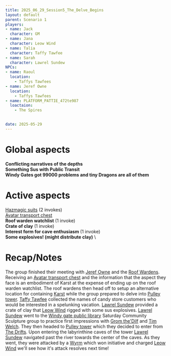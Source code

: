 ```yaml
---
title: 2025_06_29_Session5_The_Delve_Begins
layout: default
parent: Scenario 1
players:
- name: Jack
  character: GM
- name: Jana
  character: Leow Wind
- name: Talia
  character: Taffy Tawfee
- name: Sarah
  character: Lawrel Sundew
NPCs:
- name: Raoul
  location:
    - Taffys Tawfees
- name: Jeref Owne
  location:
    - Taffys Tawfees
- name: PLATFORM_PATTIE_472te987
  loactaion:
    - The Spires

    
date: 2025-05-29
---
```



# Global aspects
**Conflicting narratives of the depths** \
**Something Sus with Public Transit** \
**Windy Gates got 99000 problems and tiny Dragons are all of them** 

# Active aspects
[Hazmagic suits](/FATE_in_the_BAWG/items/Hazmagic_suits.html) (2 invokes) \
[Avatar transport chest](/FATE_in_the_BAWG/items/Avatar_transport_chest.html) \
**Roof warden watchlist** (1 invoke) \
**Crate of clay** (1 invoke) \
**Interest form for cave enthusiasm** (1 invoke) \
**Some explosives! (might distribute clay)** \

# Recap/Notes
The group finished their meeting with [Jeref Owne](/FATE_in_the_BAWG/NPCs/Jeref_Owne.html) and the [Roof Wardens](/FATE_in_the_BAWG/factions/Roof_Wardens.html). Receiving an [Avatar transport chest](/FATE_in_the_BAWG/items/Avatar_transport_chest.html) and the information that the aspect they face is an embodiment of Karst at the expense of ending up on the roof warden watchlist. The roof wardens then head off to setup an alternative location for containing [Karst](/FATE_in_the_BAWG/NPCs/Karst.html) while the group prepared to delve into [Pulley tower](/FATE_in_the_BAWG/locations/Pulley_tower.html). [Taffy Tawfee](/FATE_in_the_BAWG/PCs/taffy_tawfee.html) collected the names of candy store customers who would be interested in a spelunking vacation. [Lawrel Sundew](/FATE_in_the_BAWG/PCs/lawrel_sundew.html) provided a crate of clay that [Leow Wind](/FATE_in_the_BAWG/PCs/leow_wind.html) rigged with some sus explosives. [Lawrel Sundew](/FATE_in_the_BAWG/PCs/lawrel_sundew.html) went to the [Windy gate public library](/FATE_in_the_BAWG/locations/Windy_Gate_Public_Library.html) Saturday Community Sculpture group to practice first impressions with [Grom the'Dilf](/FATE_in_the_BAWG/NPCs/Grom_the_Dilf.html) and [Tim Welch](/FATE_in_the_BAWG/NPCs/Tim_Welch.html). They then headed to [Pulley tower](/FATE_in_the_BAWG/locations/Pulley_tower.html) which they decided to enter from [The Drifts](/FATE_in_the_BAWG/locations/The_Drifts.html). Upon entering the labyrinthine caves of the tower [Lawrel Sundew](/FATE_in_the_BAWG/PCs/lawrel_sundew.html) navigated past the river towards the center of the caves. As they went, they were attacked by a [Wyrm](/FATE_in_the_BAWG/creatures/Dragons.html) which won initiative and charged [Leow Wind](/FATE_in_the_BAWG/PCs/leow_wind.html) we'll see how it's attack resolves next time! 